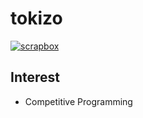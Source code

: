 # tokizo

[![scrapbox](https://img.shields.io/badge/scrapbox-tokizuoh-lightgrey)](https://scrapbox.io/tokizuoh/)

## Interest
  
- Competitive Programming
